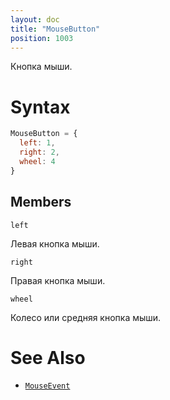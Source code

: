 ```yaml
---
layout: doc
title: "MouseButton"
position: 1003
---
```


Кнопка мыши.

# Syntax

```js
MouseButton = {
  left: 1,
  right: 2,
  wheel: 4
}
```

## Members

`left`

Левая кнопка мыши.

`right`

Правая кнопка мыши.

`wheel`

Колесо или средняя кнопка мыши.

# See Also

* [`MouseEvent`](../MouseEvent/)

